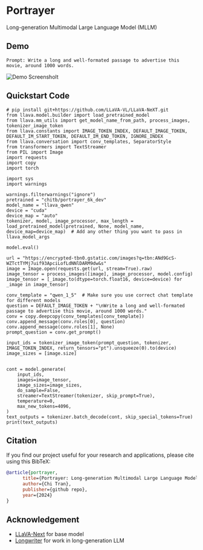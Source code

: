 # Portrayer
Long-generation Multimodal Large Language Model (MLLM)

## Demo
```
Prompt: Write a long and well-formated passage to advertise this movie, around 1000 words.
```
![Demo Screensholt](https://github.com/baochi0212/Portrayer/blob/master/demo_portrayer)

## Quickstart Code
```
# pip install git+https://github.com/LLaVA-VL/LLaVA-NeXT.git
from llava.model.builder import load_pretrained_model
from llava.mm_utils import get_model_name_from_path, process_images, tokenizer_image_token
from llava.constants import IMAGE_TOKEN_INDEX, DEFAULT_IMAGE_TOKEN, DEFAULT_IM_START_TOKEN, DEFAULT_IM_END_TOKEN, IGNORE_INDEX
from llava.conversation import conv_templates, SeparatorStyle
from transformers import TextStreamer
from PIL import Image
import requests
import copy
import torch

import sys
import warnings

warnings.filterwarnings("ignore")
pretrained = "chitb/portrayer_6k_dev"
model_name = "llava_qwen"
device = "cuda"
device_map = "auto"
tokenizer, model, image_processor, max_length = load_pretrained_model(pretrained, None, model_name, device_map=device_map)  # Add any other thing you want to pass in llava_model_args

model.eval()

url = "https://encrypted-tbn0.gstatic.com/images?q=tbn:ANd9GcS-WZTctTYMj7uif93ApciLofLdNNlDARM9dw&s"
image = Image.open(requests.get(url, stream=True).raw)
image_tensor = process_images([image], image_processor, model.config)
image_tensor = [_image.to(dtype=torch.float16, device=device) for _image in image_tensor]

conv_template = "qwen_1_5"  # Make sure you use correct chat template for different models
question = DEFAULT_IMAGE_TOKEN + "\nWrite a long and well-formated passage to advertise this movie, around 1000 words."
conv = copy.deepcopy(conv_templates[conv_template])
conv.append_message(conv.roles[0], question)
conv.append_message(conv.roles[1], None)
prompt_question = conv.get_prompt()

input_ids = tokenizer_image_token(prompt_question, tokenizer, IMAGE_TOKEN_INDEX, return_tensors="pt").unsqueeze(0).to(device)
image_sizes = [image.size]


cont = model.generate(
    input_ids,
    images=image_tensor,
    image_sizes=image_sizes,
    do_sample=False,
    streamer=TextStreamer(tokenizer, skip_prompt=True),
    temperature=0,
    max_new_tokens=4096,
)
text_outputs = tokenizer.batch_decode(cont, skip_special_tokens=True)
print(text_outputs)
```
## Citation

If you find our project useful for your research and applications, please cite using this BibTeX:
```bibtex
@article{portrayer,
      title={Portrayer: Long-generation Multimodal Large Language Model}, 
      author={Chi Tran},
      publisher={github repo},
      year={2024}
}
```
## Acknowledgement 
- [LLaVA-Next](https://github.com/LLaVA-VL/LLaVA-NeXT) for base model
- [Longwriter](https://github.com/THUDM/LongWriter) for work in long-generation LLM


